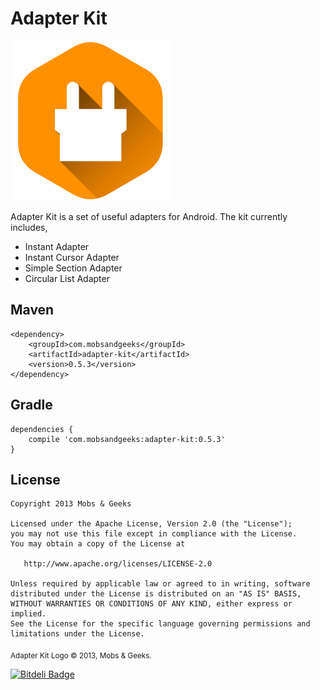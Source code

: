 Adapter Kit
===========
![Logo](logo.png)

Adapter Kit is a set of useful adapters for Android. The kit currently includes,

 - Instant Adapter
 - Instant Cursor Adapter
 - Simple Section Adapter
 - Circular List Adapter

Maven
---------------------
    <dependency>
        <groupId>com.mobsandgeeks</groupId>
        <artifactId>adapter-kit</artifactId>
        <version>0.5.3</version>
    </dependency>

Gradle
---------------------
    dependencies {
        compile 'com.mobsandgeeks:adapter-kit:0.5.3'
    }

License
-------

    Copyright 2013 Mobs & Geeks

    Licensed under the Apache License, Version 2.0 (the "License");
    you may not use this file except in compliance with the License.
    You may obtain a copy of the License at

       http://www.apache.org/licenses/LICENSE-2.0

    Unless required by applicable law or agreed to in writing, software
    distributed under the License is distributed on an "AS IS" BASIS,
    WITHOUT WARRANTIES OR CONDITIONS OF ANY KIND, either express or implied.
    See the License for the specific language governing permissions and
    limitations under the License.

<sub>Adapter Kit Logo © 2013, Mobs & Geeks.</sub>


[![Bitdeli Badge](https://d2weczhvl823v0.cloudfront.net/mobsandgeeks/adapter-kit/trend.png)](https://bitdeli.com/free "Bitdeli Badge")

